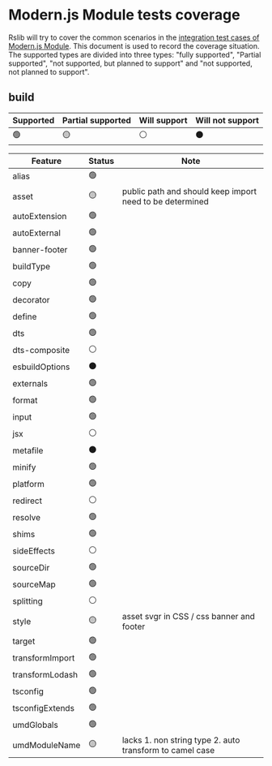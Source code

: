 # Modern.js Module tests coverage

Rslib will try to cover the common scenarios in the [integration test cases of Modern.js Module](https://github.com/web-infra-dev/modern.js/tree/main/tests/integration/module). This document is used to record the coverage situation. The supported types are divided into three types: "fully supported", "Partial supported", "not supported, but planned to support" and "not supported, not planned to support".

## build

| Supported | Partial supported | Will support | Will not support |
| --------- | ----------------- | ------------ | ---------------- |
| 🟢        | 🟡                | ⚪️           | ⚫️              |

| Feature         | Status | Note                                                     |
| --------------- | ------ | -------------------------------------------------------- |
| alias           | 🟢     |                                                          |
| asset           | 🟡     | public path and should keep import need to be determined |
| autoExtension   | 🟢     |                                                          |
| autoExternal    | 🟢     |                                                          |
| banner-footer   | 🟢     |                                                          |
| buildType       | 🟢     |                                                          |
| copy            | 🟢     |                                                          |
| decorator       | 🟢     |                                                          |
| define          | 🟢     |                                                          |
| dts             | 🟢     |                                                          |
| dts-composite   | ⚪️     |                                                          |
| esbuildOptions  | ⚫️    |                                                          |
| externals       | 🟢     |                                                          |
| format          | 🟢     |                                                          |
| input           | 🟢     |                                                          |
| jsx             | ⚪️     |                                                          |
| metafile        | ⚫️    |                                                          |
| minify          | 🟢     |                                                          |
| platform        | 🟢     |                                                          |
| redirect        | ⚪️     |                                                          |
| resolve         | 🟢     |                                                          |
| shims           | 🟢     |                                                          |
| sideEffects     | ⚪️     |                                                          |
| sourceDir       | 🟢     |                                                          |
| sourceMap       | 🟢     |                                                          |
| splitting       | ⚪️     |                                                          |
| style           | 🟡     | asset svgr in CSS / css banner and footer                |
| target          | 🟢     |                                                          |
| transformImport | 🟢     |                                                          |
| transformLodash | 🟢     |                                                          |
| tsconfig        | 🟢     |                                                          |
| tsconfigExtends | 🟢     |                                                          |
| umdGlobals      | 🟢     |                                                          |
| umdModuleName   | 🟡     | lacks 1. non string type 2. auto transform to camel case |

